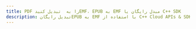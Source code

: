 ---title: PDF را به  تبدیل کنیدEMF، EPUB به EMF مبدل رایگان یا C++ SDKdescription: تبدیل رایگانEPUB به EMF با استفاده از C++ Cloud APIs & SDK همچنین اسناد PDF را در Cloud ایجاد، ویرایش و رندر کنید.---